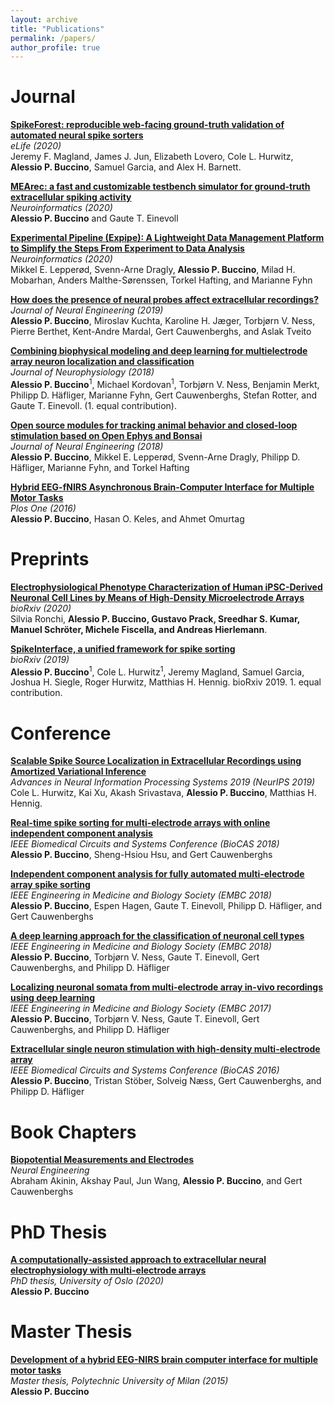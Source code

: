 ```yaml
---
layout: archive
title: "Publications"
permalink: /papers/
author_profile: true
---
```


# Journal 

<p>
<a href="https://elifesciences.org/articles/55167">
<b>SpikeForest: reproducible web-facing ground-truth validation of automated neural spike sorters</b></a><br>
<i> eLife (2020)</i><br>
Jeremy F. Magland, James J. Jun, Elizabeth Lovero, Cole L. Hurwitz, <b>Alessio P. Buccino</b>, Samuel Garcia, and Alex H. Barnett. 
</p>

<p>
<a href="https://link.springer.com/article/10.1007/s12021-020-09467-7">
<b>MEArec: a fast and customizable testbench simulator for ground-truth extracellular spiking activity</b></a><br>
<i> Neuroinformatics (2020)</i> <br><b>Alessio P. Buccino</b> and Gaute T. Einevoll 
</p>

<p>
<a href="https://www.frontiersin.org/articles/10.3389/fninf.2020.00030/full">
<b>Experimental Pipeline (Expipe): A Lightweight Data Management Platform to Simplify the Steps From Experiment to Data Analysis</b></a><br>
<i> Neuroinformatics (2020)</i> <br>
Mikkel E. Lepperød, Svenn-Arne Dragly, <b>Alessio P. Buccino</b>, Milad H. Mobarhan, Anders Malthe-Sørenssen, Torkel Hafting, and Marianne Fyhn
</p>

<p>
<a href="https://iopscience.iop.org/article/10.1088/1741-2552/ab03a1">
<b>How does the presence of neural probes affect extracellular recordings?</b></a><br>
<i> Journal of Neural Engineering (2019)</i><br>
<b>Alessio P. Buccino</b>, Miroslav Kuchta, Karoline H. Jæger, Torbjørn V. Ness, Pierre Berthet, Kent-Andre Mardal, Gert Cauwenberghs, and Aslak Tveito
</p>


<p>
<a href="https://journals.physiology.org/doi/full/10.1152/jn.00210.2018">
<b>Combining biophysical modeling and deep learning for multielectrode array neuron localization and classification</b></a><br>
<i> Journal of Neurophysiology (2018)</i><br>
<b>Alessio P. Buccino</b><sup>1</sup>, Michael Kordovan<sup>1</sup>, Torbjørn V. Ness, Benjamin Merkt, Philipp D. Häfliger, Marianne Fyhn, Gert Cauwenberghs, Stefan Rotter, and Gaute T. Einevoll. (1. equal contribution). 

</p>


<p>
<a href="https://iopscience.iop.org/article/10.1088/1741-2552/aacf45">
<b>Open source modules for tracking animal behavior and closed-loop stimulation based on Open Ephys and Bonsai</b></a><br>
<i> Journal of Neural Engineering (2018)</i><br>
<b>Alessio P. Buccino</b>,  Mikkel E. Lepperød, Svenn-Arne Dragly, Philipp D. Häfliger, Marianne Fyhn, and Torkel Hafting
</p>


<p>
<a href="https://journals.plos.org/plosone/article?id=10.1371/journal.pone.0146610">
<b>Hybrid EEG-fNIRS Asynchronous Brain-Computer Interface for Multiple Motor Tasks</b></a><br>
<i>Plos One (2016)</i><br> <b>Alessio P. Buccino</b>, Hasan O. Keles, and Ahmet Omurtag
</p>


# Preprints

<p>
<a href="https://www.biorxiv.org/content/10.1101/796599v1">
<b>Electrophysiological Phenotype Characterization of Human iPSC-Derived Neuronal Cell Lines by Means of High-Density Microelectrode Arrays</b></a><br>
<i> bioRxiv (2020)</i><br>Silvia Ronchi, <b>Alessio P. Buccino, Gustavo Prack, Sreedhar S. Kumar, Manuel Schröter, Michele Fiscella, and Andreas Hierlemann</b>. 
</p>

<p>
<a href="https://www.biorxiv.org/content/10.1101/796599v1">
<b>SpikeInterface, a unified framework for spike sorting</b></a><br>
<i> bioRxiv (2019)</i><br><b>Alessio P. Buccino</b><sup>1</sup>, Cole L. Hurwitz<sup>1</sup>, Jeremy Magland, Samuel Garcia, Joshua H. Siegle, Roger Hurwitz, Matthias H. Hennig. bioRxiv 2019. 1. equal contribution. 
</p>


# Conference

<p>
<a href="https://papers.nips.cc/paper/8720-scalable-spike-source-localization-in-extracellular-recordings-using-amortized-variational-inference">
<b>Scalable Spike Source Localization in Extracellular Recordings using Amortized Variational Inference</b></a><br>
<i> Advances in Neural Information Processing Systems 2019 (NeurIPS 2019)</i><br> Cole L. Hurwitz, Kai Xu, Akash Srivastava, <b>Alessio P. Buccino</b>, Matthias H. Hennig. 
</p>

<p>
<a href="https://ieeexplore.ieee.org/document/8584797">
<b>Real-time spike sorting for multi-electrode arrays with online independent component analysis</b></a><br>
<i> IEEE Biomedical Circuits and Systems Conference (BioCAS 2018)</i><br>
<b>Alessio P. Buccino</b>, Sheng-Hsiou Hsu, and Gert Cauwenberghs 
</p>

<p>
<a href="https://ieeexplore.ieee.org/document/8512788">
<b>Independent component analysis for fully automated multi-electrode array spike sorting</b></a><br>
<i> IEEE Engineering in Medicine and Biology Society (EMBC 2018)</i><br>
<b>Alessio P. Buccino</b>, Espen Hagen, Gaute T. Einevoll, Philipp D. Häfliger, and Gert Cauwenberghs
</p>

<p>
<a href="https://ieeexplore.ieee.org/document/8512498">
<b>A deep learning approach for the classification of neuronal cell types</b></a><br>
<i> IEEE Engineering in Medicine and Biology Society (EMBC 2018)</i><br>
<b>Alessio P. Buccino</b>, Torbjørn V. Ness, Gaute T. Einevoll, Gert Cauwenberghs, and Philipp D. Häfliger
</p>


<p>
<a href="https://ieeexplore.ieee.org/document/8512498">
<b>Localizing neuronal somata from multi-electrode array in-vivo recordings using deep learning</b></a><br>
<i> IEEE Engineering in Medicine and Biology Society (EMBC 2017)</i><br>
<b>Alessio P. Buccino</b>, Torbjørn V. Ness, Gaute T. Einevoll, Gert Cauwenberghs, and Philipp D. Häfliger
</p>

<p>
<a href="https://ieeexplore.ieee.org/document/7833846">
<b>Extracellular single neuron stimulation with high-density multi-electrode array</b></a><br>
<i> IEEE Biomedical Circuits and Systems Conference (BioCAS 2016)</i><br>
<b>Alessio P. Buccino</b>, Tristan Stöber, Solveig Næss, Gert Cauwenberghs, and Philipp D. Häfliger
</p>


# Book Chapters

<p>
<a href="https://ieeexplore.ieee.org/document/7833846">
<b>Biopotential Measurements and Electrodes</b></a><br>
<i>Neural Engineering</i><br>
Abraham Akinin, Akshay Paul, Jun Wang, <b>Alessio P. Buccino</b>, and Gert Cauwenberghs
</p>


# PhD Thesis

<p>
<a href="https://www.duo.uio.no/handle/10852/72480">
<b>A computationally-assisted approach to extracellular neural electrophysiology with multi-electrode arrays</b></a><br>
<i> PhD thesis, University of Oslo (2020) </i><br>
<b>Alessio P. Buccino</b>
</p>

# Master Thesis

<p>
<a href="https://www.politesi.polimi.it/handle/10589/112424">
<b>Development of a hybrid EEG-NIRS brain computer interface for multiple motor tasks</b></a><br>
<i>Master thesis, Polytechnic University of Milan (2015) </i><br>
<b>Alessio P. Buccino</b>
</p>


